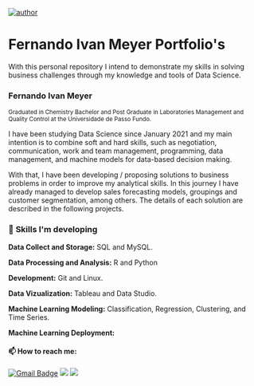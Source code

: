 [![author](https://img.shields.io/badge/Author-Fernando__Ivan__Meyer-orange)](https://linkedin.com/in/fernando-ivan-meyer/)
# Fernando Ivan Meyer Portfolio's

With this personal repository I intend to demonstrate my skills in solving business challenges through my knowledge and tools of Data Science.

### Fernando Ivan Meyer
<sub>Graduated in Chemistry Bachelor and Post Graduate in Laboratories Management and Quality Control at the Universidade de Passo Fundo.</sub>

I have been studying Data Science since January 2021 and my main intention is to combine soft and hard skills, such as negotiation, communication, work and team management, programming, data management, and machine models for data-based decision making.

With that, I have been developing / proposing solutions to business problems in order to improve my analytical skills. In this journey I have already managed to develop sales forecasting models, groupings and customer segmentation, among others. The details of each solution are described in the following projects.

### 🎯 **Skills I'm developing**

**Data Collect and Storage:** SQL and MySQL.

**Data Processing and Analysis:** R and Python

**Development:** Git and Linux. 

**Data Vizualization:** Tableau and Data Studio.

**Machine Learning Modeling:** Classification, Regression, Clustering, and Time Series. 

**Machine Learning Deployment:** 


#### 📫 How to reach me:
[![Gmail Badge](https://img.shields.io/badge/Gmail-D14836?style=for-the-badge&logo=gmail&logoColor=white&link=mailto:rsoliveira.c@gmail.com)](mailto:f.ivanmeyer@gmail.com) 
[<img src="https://img.shields.io/badge/linkedin-%230077B5.svg?&style=for-the-badge&logo=linkedin&logoColor=white" />](https://www.linkedin.com/in/fernando-ivan-meyer/) 
[<img src = "https://img.shields.io/badge/instagram-%23E4405F.svg?&style=for-the-badge&logo=instagram&logoColor=white">](https://www.instagram.com/fivmeyer/) 


<!--  [![Top Langs](https://github-readme-stats.vercel.app/api/top-langs/?username=FivMeyer&layout=compact)](https://github.comFivMeyer/github-readme-stats)<!-- insert stats from profile -->

<!--
**FivMeyer/FivMeyer** is a ✨ _special_ ✨ repository because its `README.md` (this file) appears on your GitHub profile.



Here are some ideas to get you started:

- 🔭 I’m currently working on ...
- 🌱 I’m currently learning ...
- 👯 I’m looking to collaborate on ...
- 🤔 I’m looking for help with ...
- 💬 Ask me about ...
- 📫 How to reach me: ...
- 😄 Pronouns: ...
- ⚡ Fun fact: ...
-->
